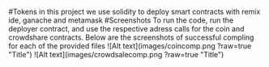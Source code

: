 #Tokens
in this project we use solidity to deploy smart contracts with remix ide, ganache and metamask
#Screenshots
To run the code, run the deployer contract, and use the respective adress calls for the coin and crowdshare contracts.
Below are the screenshots of successful compling for each of the provided files
![Alt text](images/coincomp.png ?raw=true "Title")
![Alt text](images/crowdsalecomp.png ?raw=true "Title")

